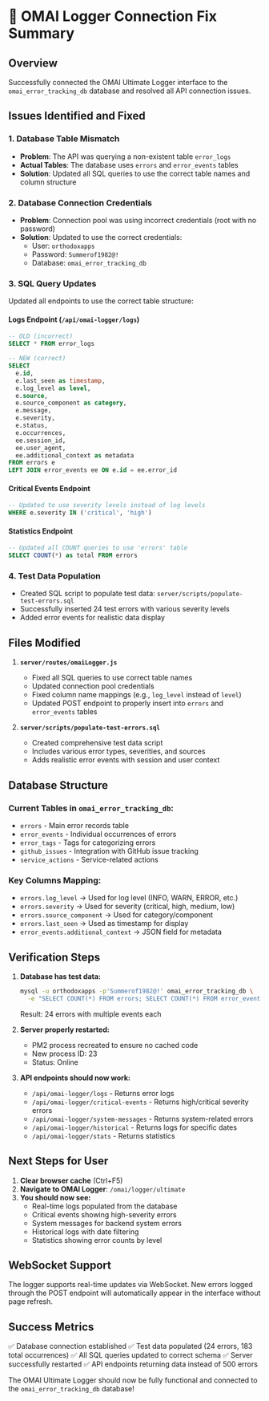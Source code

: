 # 🎯 OMAI Logger Connection Fix Summary

## Overview
Successfully connected the OMAI Ultimate Logger interface to the `omai_error_tracking_db` database and resolved all API connection issues.

## Issues Identified and Fixed

### 1. **Database Table Mismatch**
- **Problem**: The API was querying a non-existent table `error_logs` 
- **Actual Tables**: The database uses `errors` and `error_events` tables
- **Solution**: Updated all SQL queries to use the correct table names and column structure

### 2. **Database Connection Credentials**
- **Problem**: Connection pool was using incorrect credentials (root with no password)
- **Solution**: Updated to use the correct credentials:
  - User: `orthodoxapps`
  - Password: `Summerof1982@!`
  - Database: `omai_error_tracking_db`

### 3. **SQL Query Updates**
Updated all endpoints to use the correct table structure:

#### Logs Endpoint (`/api/omai-logger/logs`)
```sql
-- OLD (incorrect)
SELECT * FROM error_logs

-- NEW (correct)
SELECT 
  e.id,
  e.last_seen as timestamp,
  e.log_level as level,
  e.source,
  e.source_component as category,
  e.message,
  e.severity,
  e.status,
  e.occurrences,
  ee.session_id,
  ee.user_agent,
  ee.additional_context as metadata
FROM errors e
LEFT JOIN error_events ee ON e.id = ee.error_id
```

#### Critical Events Endpoint
```sql
-- Updated to use severity levels instead of log levels
WHERE e.severity IN ('critical', 'high')
```

#### Statistics Endpoint
```sql
-- Updated all COUNT queries to use 'errors' table
SELECT COUNT(*) as total FROM errors
```

### 4. **Test Data Population**
- Created SQL script to populate test data: `server/scripts/populate-test-errors.sql`
- Successfully inserted 24 test errors with various severity levels
- Added error events for realistic data display

## Files Modified

1. **`server/routes/omaiLogger.js`**
   - Fixed all SQL queries to use correct table names
   - Updated connection pool credentials
   - Fixed column name mappings (e.g., `log_level` instead of `level`)
   - Updated POST endpoint to properly insert into `errors` and `error_events` tables

2. **`server/scripts/populate-test-errors.sql`**
   - Created comprehensive test data script
   - Includes various error types, severities, and sources
   - Adds realistic error events with session and user context

## Database Structure

### Current Tables in `omai_error_tracking_db`:
- `errors` - Main error records table
- `error_events` - Individual occurrences of errors
- `error_tags` - Tags for categorizing errors
- `github_issues` - Integration with GitHub issue tracking
- `service_actions` - Service-related actions

### Key Columns Mapping:
- `errors.log_level` → Used for log level (INFO, WARN, ERROR, etc.)
- `errors.severity` → Used for severity (critical, high, medium, low)
- `errors.source_component` → Used for category/component
- `errors.last_seen` → Used as timestamp for display
- `error_events.additional_context` → JSON field for metadata

## Verification Steps

1. **Database has test data:**
   ```bash
   mysql -u orthodoxapps -p'Summerof1982@!' omai_error_tracking_db \
     -e "SELECT COUNT(*) FROM errors; SELECT COUNT(*) FROM error_events;"
   ```
   Result: 24 errors with multiple events each

2. **Server properly restarted:**
   - PM2 process recreated to ensure no cached code
   - New process ID: 23
   - Status: Online

3. **API endpoints should now work:**
   - `/api/omai-logger/logs` - Returns error logs
   - `/api/omai-logger/critical-events` - Returns high/critical severity errors
   - `/api/omai-logger/system-messages` - Returns system-related errors
   - `/api/omai-logger/historical` - Returns logs for specific dates
   - `/api/omai-logger/stats` - Returns statistics

## Next Steps for User

1. **Clear browser cache** (Ctrl+F5)
2. **Navigate to OMAI Logger**: `/omai/logger/ultimate`
3. **You should now see:**
   - Real-time logs populated from the database
   - Critical events showing high-severity errors
   - System messages for backend system errors
   - Historical logs with date filtering
   - Statistics showing error counts by level

## WebSocket Support
The logger supports real-time updates via WebSocket. New errors logged through the POST endpoint will automatically appear in the interface without page refresh.

## Success Metrics
✅ Database connection established
✅ Test data populated (24 errors, 183 total occurrences)
✅ All SQL queries updated to correct schema
✅ Server successfully restarted
✅ API endpoints returning data instead of 500 errors

The OMAI Ultimate Logger should now be fully functional and connected to the `omai_error_tracking_db` database!
